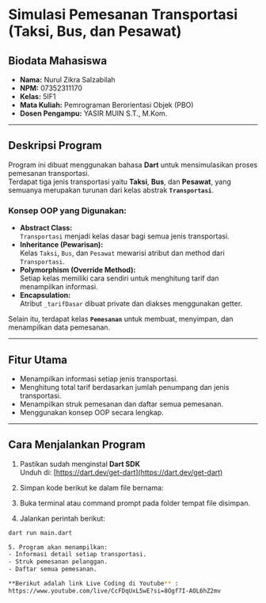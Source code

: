 # Simulasi Pemesanan Transportasi (Taksi, Bus, dan Pesawat)

## Biodata Mahasiswa
- **Nama:** Nurul Zikra Salzabilah 
- **NPM:** 07352311170  
- **Kelas:** 5IF1
- **Mata Kuliah:** Pemrograman Berorientasi Objek (PBO)  
- **Dosen Pengampu:** YASIR MUIN S.T., M.Kom.

---

## Deskripsi Program
Program ini dibuat menggunakan bahasa **Dart** untuk mensimulasikan proses pemesanan transportasi.  
Terdapat tiga jenis transportasi yaitu **Taksi**, **Bus**, dan **Pesawat**, yang semuanya merupakan turunan dari kelas abstrak **`Transportasi`**.

### Konsep OOP yang Digunakan:
- **Abstract Class:**  
  `Transportasi` menjadi kelas dasar bagi semua jenis transportasi.
- **Inheritance (Pewarisan):**  
  Kelas `Taksi`, `Bus`, dan `Pesawat` mewarisi atribut dan method dari `Transportasi`.
- **Polymorphism (Override Method):**  
  Setiap kelas memiliki cara sendiri untuk menghitung tarif dan menampilkan informasi.
- **Encapsulation:**  
  Atribut `_tarifDasar` dibuat private dan diakses menggunakan getter.

Selain itu, terdapat kelas **`Pemesanan`** untuk membuat, menyimpan, dan menampilkan data pemesanan.

---

## Fitur Utama
- Menampilkan informasi setiap jenis transportasi.  
- Menghitung total tarif berdasarkan jumlah penumpang dan jenis transportasi.  
- Menampilkan struk pemesanan dan daftar semua pemesanan.  
- Menggunakan konsep OOP secara lengkap.

---

## Cara Menjalankan Program
1. Pastikan sudah menginstal **Dart SDK**  
   Unduh di: [https://dart.dev/get-dart](https://dart.dev/get-dart)

2. Simpan kode berikut ke dalam file bernama:

3. Buka terminal atau command prompt pada folder tempat file disimpan.

4. Jalankan perintah berikut:
```bash
dart run main.dart

5. Program akan menampilkan:
- Informasi detail setiap transportasi.
- Struk pemesanan pelanggan.
- Daftar semua pemesanan.

**Berikut adalah link Live Coding di Youtube** :
https://www.youtube.com/live/CcFDqUxL5wE?si=8Ogf7I-AOL6hZ2mv
